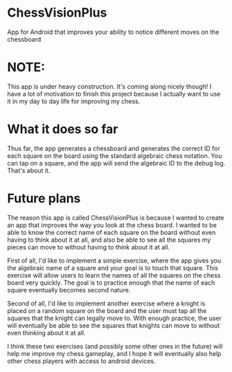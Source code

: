 # ChessVisionPlus
App for Android that improves your ability to notice different moves on the chessboard

# NOTE:
This app is under heavy construction. It's coming along nicely though! I have a lot of motivation to finish this project because I actually want to use it in my day to day life for improving my chess.

# What it does so far
Thus far, the app generates a chessboard and generates the correct ID for each square on the board using the standard algebraic chess notation. You can tap on a square, and the app will send the algebraic ID to the debug log. That's about it.

# Future plans
The reason this app is called ChessVisionPlus is because I wanted to create an app that improves the way you look at the chess board. I wanted to be able to know the correct name of each square on the board without even having to think about it at all, and also be able to see all the squares my pieces can move to without having to think about it at all.

First of all, I'd like to implement a simple exercise, where the app gives you the algebraic name of a square and your goal is to touch that square. This exercise will allow users to learn the names of all the squares on the chess board very quickly. The goal is to practice enough that the name of each square eventually becomes second nature.

Second of all, I'd like to implement another exercise where a knight is placed on a random square on the board and the user must tap all the squares that the knight can legally move to. With enough practice, the user will eventually be able to see the squares that knights can move to without even thinking about it at all.

I think these two exercises (and possibly some other ones in the future) will help me improve my chess gameplay, and I hope it will eventually also help other chess players with access to android devices.